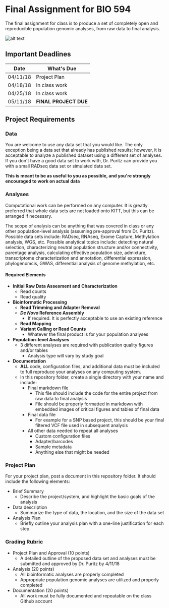# Final Assignment for BIO 594

The final assignment for class is to produce a set of completely open and reproducible population genomic analyses, from raw data to final analysis.

![alt text](https://i2.wp.com/media.giphy.com/media/11JTxkrmq4bGE0/giphy.gif?zoom=2&resize=399%2C307&ssl=1)

## Important Deadlines

|Date| What's Due|
|---|-----|
|04/11/18| Project Plan|
|04/18/18| In class work|
|04/25/18| In class work|
|05/11/18| **FINAL PROJECT DUE**|

## Project Requirements

### Data
You are welcome to use any data set that you would like.  The only exception being a data set that already has published results; however, it is acceptable to analyze a published dataset using a different set of analyses.  If you don't have a good data set to work with, Dr. Puritz can provide you with a small RADseq data set or simulated data set.

**This is meant to be as useful to you as possible, and you're strongly encouraged to work on actual data**

### Analyses
Computational work can be performed on any computer.  It is greatly preferred that whole data sets are not loaded onto KITT, but this can be arranged if necessary.  

The scope of analysis can be anything that was covered in class or any other population-level analysis (assuming pre-approval from Dr. Puritz).  Possible data sets include: RADseq, RNAseq, Exome Capture, Methylation analysis, WGS, etc.  Possible analytical topics include: detecting natural selection, characterizing neutral population structure and/or connectivity, parentage analysis, calculating effective population size, admixture, transcriptome characterization and annotation, differential expression, phylogenomcis, GWAS, differential analysis of genome methylation, etc.

#### Required Elements
* **Initial Raw Data Assesment and Characterization**
  * Read counts
  * Read quality
* **Bioinformatic Processing**
  * **Read Trimming and Adapter Removal**
  * ***De Novo* Reference Assembly**
    * If required.  It is perfectly acceptable to use an existing reference
  * **Read Mapping**
  * **Variant Calling or Read Counts**
    * Whatever the final product is for your population analyses
* **Population-level Analyses**
  * 3 different analyses are required with publication quality figures and/or tables
    * Analysis type will vary by study goal
* **Documentation**
  * **ALL** code, configuration files, and additional data must be included to full reproduce your analyses on any computing system.
  * In this repository folder, create a single directory with your name and include:
    * Final markdown file
      * This file should include the code for the entire project from raw data to final analysis
      * File should be properly formatted in markdown with embedded images of critical figures and tables of final data
    * Final data file
      * For example for a SNP based project, this should be your final filtered VCF file used in subsequent analysis
    * All other data needed to repeat all analyses
      * Custom configuration files
      * Adapter/barcodes
      * Sample metadata 
      * Anything else that might be needed

### Project Plan

For your project plan, post a document in this repository folder.  It should include the following elements:
* Brief Summary
  * Describe the project/system, and highlight the basic goals of the analysis
* Data description
  * Summarize the type of data, the location, and the size of the data set
* Analysis Plan
  * Briefly outline your analysis plan with a one-line justification for each step.
  
### Grading Rubric

* Project Plan and Approval (10 points)
  * A detailed outline of the proposed data set and analyses must be submitted and approved by Dr. Puritz by 4/11/18
* Analysis (20 points)
  * All bioinformatic analyses are properly completed
  * Appropriate population genomic analyses are utilized and properly completed
* Documentation (20 points)
  * All work must be fully documented and repeatable on the class Github account

